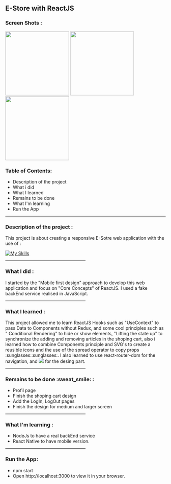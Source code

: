 <h2> E-Store with ReactJS </h2> 
<h3>Screen Shots :</h3>
<div>
<img  width="200" src="https://user-images.githubusercontent.com/96316074/170107450-cef212ac-98b5-47a3-b556-2ab9e39cb665.png"/> <img width="200" src="https://user-images.githubusercontent.com/96316074/170107463-9500fb4e-4314-4f12-a293-6bd184f747a7.png"/> <img width="200" src="https://user-images.githubusercontent.com/96316074/170107471-5211ff33-4cdc-4b95-9496-dc1828fb03bd.png"/>
</div>
<h3>Table of Contents: </h3>
<ul>
  <li>Description of the project </li>
  <li>What i did</li>
  <li>What I learned</li>
  <li>Remains to be done</li>
  <li>What I'm learning </li>
  <li>Run the App</li>
  </ul>
  
  <hr/>
  
  <h3>Description of the project :</h3>
  <p>This project is about creating a responsive E-Sotre web application with the use of :
  

[![My Skills](https://skills.thijs.gg/icons?i=git,js,react,tailwind&theme=light)](https://skills.thijs.gg) 
  <hr width="50%"/>
  
  <h3>What I did : </h3>
  I started by the "Mobile first design" approach to develop this web application and focus on "Core Concepts" of ReactJS. I used a fake backEnd service realised in JavaScript. 
  <br/>
  <hr width="50%"/>
  <h3>What I learned : </h3>
  This project allowed me to learn ReactJS Hooks such as "UseContext" to pass Data to Components without Redux, and some cool principles such as " Conditional Rendering" to hide or show elements, "Lifting the state up" to synchronize the adding and removing articles in the shoping cart, also i learned how to combine Components principle and SVG's to create a reusible icons and the use of the spread operator to copy props :sunglasses::sunglasses:. I also learned to use react-router-dom for the navigation, <span>and <img src="https://skills.thijs.gg/icons?i=figma,tailwind&theme=light"/> for the desing part.</span>
  
 <hr width="50%"/>
 <h3>Remains to be done :sweat_smile: : </h3>
 <ul>
  <li>
    Profil page 
  </li>
  <li>
    Finish the shoping cart design 
  </li>
  <li>
    Add the LogIn, LogOut pages
  </li>
  <li>
    Finish the design for medium and larger screen 
  </li>
  </ul>

<hr width="50%"/>
<h3>What I'm learning : </h3>
<ul>
  <li>
    NodeJs to have a real backEnd service
  </li>
  <li>
    React Native to have mobile version.
  </li>
  </ul>
<hr width="50%"/>
<h3>Run the App: </h3>
<ul>
  <li>
    npm start
  </li>
  <li>
    Open http://localhost:3000 to view it in your browser.
  </li>
  </ul>
 <br />


